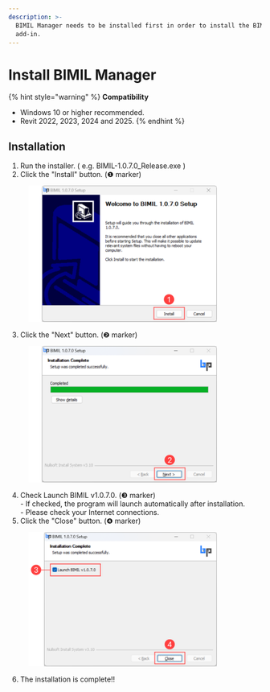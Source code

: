 ```yaml
---
description: >-
  BIMIL Manager needs to be installed first in order to install the BIMIL
  add-in.
---
```


# Install BIMIL Manager

{% hint style="warning" %}
**Compatibility**

* Windows 10 or higher recommended.
* Revit 2022, 2023, 2024 and 2025.
{% endhint %}

## Installation

1. Run the installer. ( e.g. BIMIL-1.0.7.0\_Release.exe )
2. Click the "Install" button.  (❶ marker)&#x20;

<figure><img src="../.gitbook/assets/Install 1.png" alt="" width="375"><figcaption></figcaption></figure>

3. Click the "Next" button. (❷ marker)&#x20;

<figure><img src="../.gitbook/assets/Install 2.png" alt="" width="375"><figcaption></figcaption></figure>

4. Check Launch BIMIL v1.0.7.0. (❸ marker)\
   \- If checked, the program will launch automatically after installation.\
   \- Please check your Internet connections.
5. Click the "Close" button. (❹ marker)&#x20;

<figure><img src="../.gitbook/assets/install 3.png" alt="" width="375"><figcaption></figcaption></figure>

6. The installation is complete!!&#x20;
